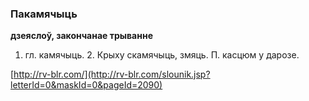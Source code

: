 ### Пакамячыць
**дзеяслоў, закончанае трыванне**

1. гл. камячыць. 2. Крыху скамячыць, змяць. П. касцюм у дарозе.

<a rel="author">[http://rv-blr.com/](http://rv-blr.com/slounik.jsp?letterId=0&maskId=0&pageId=2090)</a>
